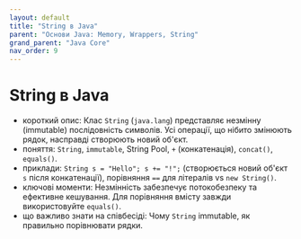```yaml
---
layout: default
title: "String в Java"
parent: "Основи Java: Memory, Wrappers, String"
grand_parent: "Java Core"
nav_order: 9
---
```


# String в Java

*   короткий опис: Клас `String` (`java.lang`) представляє незмінну (immutable) послідовність символів. Усі операції, що нібито змінюють рядок, насправді створюють новий об'єкт.
*   поняття: `String`, `immutable`, String Pool, `+` (конкатенація), `concat()`, `equals()`.
*   приклади: `String s = "Hello"; s += "!";` (створюється новий об'єкт `s` після конкатенації), порівняння `==` для літералів vs `new String()`.
*   ключові моменти: Незмінність забезпечує потокобезпеку та ефективне кешування. Для порівняння вмісту завжди використовуйте `equals()`.
*   що важливо знати на співбесіді: Чому `String` immutable, як правильно порівнювати рядки.
